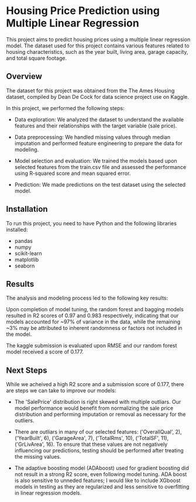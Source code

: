 # Housing Price Prediction using Multiple Linear Regression

This project aims to predict housing prices using a multiple linear regression model. The dataset used for this project contains various features related to housing characteristics, such as the year built, living area, garage capacity, and total square footage.

## Overview

The dataset for this project was obtained from the The Ames Housing dataset, compiled by Dean De Cock for data science project use on Kaggle.

In this project, we performed the following steps:

- Data exploration: We analyzed the dataset to understand the available features and their relationships with the target variable (sale price).
- Data preprocessing: We handled missing values through median imputation and performed feature engineering to prepare the data for modeling.
- Model selection and evaluation: We trained the models based upon selected features from the train.csv file and assessed the performance  using R-squared score and mean squared error.

- Prediction: We made predictions on the test dataset using the selected model.

## Installation

To run this project, you need to have Python and the following libraries installed:

- pandas
- numpy
- scikit-learn
- matplotlib
- seaborn

## Results

The analysis and modeling process led to the following key results:

Upon completion of model tuning, the random forest and bagging models resulted in R2 scores of 0.97 and 0.983 respectively, indicating that our models accounted for ~97% of variance in the data, while the remaining ~3% may be attributed to inherent randomness or factors not included in the model.

The kaggle submission is evaluated upon RMSE and our random forest model received a score of 0.177.

## Next Steps

While we acheived a high R2 score and a submission score of 0.177, there are steps we can take to improve our models:

*   The 'SalePrice' distribution is right skewed with multiple outliars. Our model performance would benefit from normalizing the sale price distribution and performing imputation or removal as necessary for the outliers.

*   There are outliars in many of our selected features: ('OverallQual', 2), ('YearBuilt', 6), ('GarageArea', 7), ('TotalRms', 10), ('TotalSF', 11), ('GrLivArea', 16). To ensure that these values are not negatively influencing our predictions, testing should be performed after treating the missing values.

*   The adaptive boosting model (ADAboost) used for gradient boosting did not result in a strong R2 score, even following model tuning. ADA boost is also sensitive to unneded features; I would like to include XGboost models in testing as they are regularized and less sensitive to overfitting in linear regression models.
